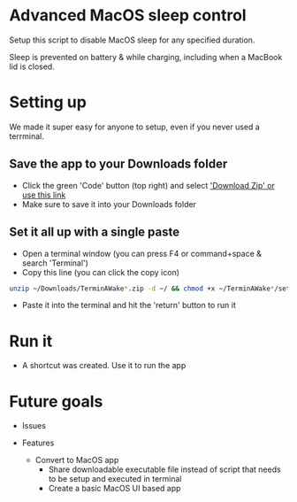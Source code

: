 # Advanced MacOS sleep control

Setup this script to disable MacOS sleep for any specified duration.

Sleep is prevented on battery & while charging, including when a MacBook lid is closed.

# Setting up

We made it super easy for anyone to setup, even if you never used a terrminal.

## Save the app to your Downloads folder

- Click the green 'Code' button (top right) and select ['Download Zip' or use this link](https://github.com/Post2Fix/TerminAWake/archive/refs/heads/modularity-revert.zip)
- Make sure to save it into your Downloads folder

## Set it all up with a single paste

- Open a terminal window (you can press F4 or command+space & search 'Terminal')
- Copy this line (you can click the copy icon)
```bash
unzip ~/Downloads/TerminAWake*.zip -d ~/ && chmod +x ~/TerminAWake*/setup.sh && ~/TerminAWake*/setup.sh
```
- Paste it into the terminal and hit the 'return' button to run it

# Run it

- A shortcut was created. Use it to run the app


# Future goals
- Issues
  
- Features
  - Convert to MacOS app
    - Share downloadable executable file instead of script that needs to be setup and executed in terminal
    - Create a basic MacOS UI based app
